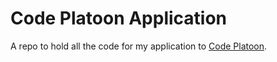 # Code Platoon Application
A repo to hold all the code for my application to [Code Platoon](www.codeplatoon.org).